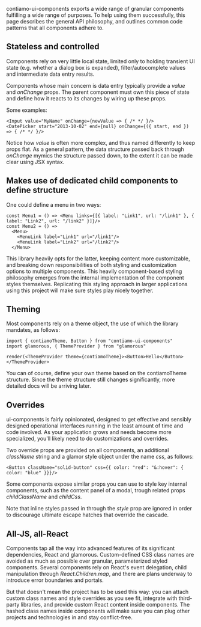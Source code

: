 contiamo-ui-components exports a wide range of granular components fulfilling a wide range of purposes. To help using them successfully, this page describes the general API philosophy, and outlines common code patterns that all components adhere to.


## Stateless and controlled

Components rely on very little local state, limited only to holding transient UI state (e.g. whether a dialog box is expanded), filter/autocomplete values and intermediate data entry results.

Components whose main concern is data entry typically provide a *value* and *onChange* props. The parent component must own this piece of state and define how it reacts to its changes by wiring up these props.

Some examples:

    <Input value="MyName" onChange={newValue => { /* */ }/>
    <DatePicker start="2013-10-02" end={null} onChange={({ start, end }) => { /* */ }/>

Notice how *value* is often more complex, and thus named differently to keep props flat. As a general pattern, the data structure passed back through *onChange* mymics the structure passed down, to the extent it can be made clear using JSX syntax.

## Makes use of dedicated child components to define structure

One could define a menu in two ways:

    const Menu1 = () => <Menu links={[{ label: "Link1", url: "/link1" }, { label: "Link2", url: "/link2" }]}/>
    const Menu2 = () =>
      <Menu>
        <MenuLink label="Link1" url="/link1"/>
        <MenuLink label="Link2" url="/link2"/>
      </Menu>

This library heavily opts for the latter, keeping content more customizable, and breaking down responsibilities of both styling and customization options to multiple components. This heavily component-based styling philosophy emerges from the internal implementation of the component styles themselves. Replicating this styling approach in larger applications using this project will make sure styles play nicely together.

## Theming

Most components rely on a theme object, the use of which the library mandates, as follows:

    import { contiamoTheme, Button } from "contiamo-ui-components"
    import glamorous, { ThemeProvider } from "glamorous"

    render(<ThemeProvider theme={contiamoTheme}><Button>Hello</Button></ThemeProvider>

You can of course, define your own theme based on the contiamoTheme structure. Since the theme structure still changes significantly, more detailed docs will be arriving later.

## Overrides

ui-components is fairly opinionated, designed to get effective and sensibly designed operational interfaces running in the least amount of time and code involved. As your application grows and needs become more specialized, you'll likely need to do customizations and overrides.

Two override props are provided on all components, an additional *className* string and a glamor style object under the name *css*, as follows:

    <Button className="solid-button" css={{ color: "red": "&:hover": { color: "blue" }}}/>

Some components expose similar props you can use to style key internal components, such as the content panel of a modal, trough related props *childClassName* and *childCss*.

Note that inline styles passed in through the *style* prop are ignored in order to discourage ultimate escape hatches that override the cascade. 

## All-JS, all-React

Components tap all the way into advanced features of its significant dependencies, React and glamorous. Custom-defined CSS class names are avoided as much as possible over granular, parameterized styled components. Several components rely on React's event delegation, child manipulation through *React.Children.map*, and there are plans underway to introduce error boundaries and portals.

But that doesn't mean the project has to be used this way: you can attach custom class names and style overrides as you see fit, integrate with third-party libraries, and provide custom React content inside components. The hashed class names inside components will make sure you can plug other projects and technologies in and stay conflict-free. 
